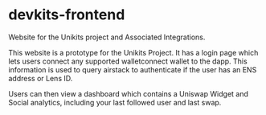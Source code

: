 # devkits-frontend
Website for the Unikits project and Associated Integrations.

This website is a prototype for the Unikits Project. It has a login page which lets users connect any supported walletconnect wallet to the dapp. This information is used to query airstack to authenticate if the user has an ENS address or Lens ID.

Users can then view a dashboard which contains a Uniswap Widget and Social analytics, including your last followed user and last swap.


